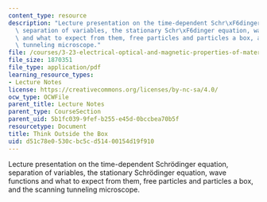 ```yaml
---
content_type: resource
description: "Lecture presentation on the time-dependent Schr\xF6dinger equation,\
  \ separation of variables, the stationary Schr\xF6dinger equation, wave functions\
  \ and what to expect from them, free particles and particles a box, and the scanning\
  \ tunneling microscope."
file: /courses/3-23-electrical-optical-and-magnetic-properties-of-materials-fall-2007/d51c78e0530cbc5cd51400154d19f910_lec2.pdf
file_size: 1870351
file_type: application/pdf
learning_resource_types:
- Lecture Notes
license: https://creativecommons.org/licenses/by-nc-sa/4.0/
ocw_type: OCWFile
parent_title: Lecture Notes
parent_type: CourseSection
parent_uid: 5b1fc039-9fef-b255-e45d-0bccbea70b5f
resourcetype: Document
title: Think Outside the Box
uid: d51c78e0-530c-bc5c-d514-00154d19f910
---
```

Lecture presentation on the time-dependent Schrödinger equation, separation of variables, the stationary Schrödinger equation, wave functions and what to expect from them, free particles and particles a box, and the scanning tunneling microscope.